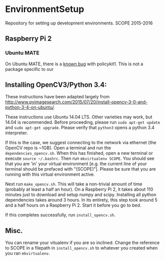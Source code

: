# EnvironmentSetup
Repository for setting up development environments.
SCOPE 2015-2016

## Raspberry Pi 2
### Ubuntu MATE
On Ubuntu MATE, there is a [known bug](https://bugs.launchpad.net/ubuntu/+source/policykit-1/+bug/1447654) with policykit1. This is not a package specific to our 
## Installing OpenCV3/Python 3.4: 

These instructions have been adapted largely from http://www.pyimagesearch.com/2015/07/20/install-opencv-3-0-and-python-3-4-on-ubuntu/. 

These instructions use Ubuntu 14.04 LTS. Other varieties may work, but 14.04 is recommended.
Before proceeding, please run `sudo apt-get update` and `sudo apt-get upgrade`. 
Please verify that `python3` opens a python 3.4 interpreter.

If this is the case, we suggest connecting to the network via ethernet (the OpenCV repo is ~1GB). Open a terminal and run the `dependencies_opencv.sh`. When this has finished, open a new terminal or execute `source ~/.bashrc`. Then run `mkvirtualenv SCOPE`. You should see that you are 'in' your virtual environment [e.g. the current line of your terminal should be prefaced with "(SCOPE)"]. Please be sure that you are running with this virtual environment active.

Next run `make_opencv.sh`. This will take a non-trivial amount of time (probably at least a half an hour). On a Raspberry Pi 2, it takes about 110 minutes just to download and setup numpy and scipy. Installing all python dependencies takes around 3 hours. In its entirety, this step took around 5 and a half hours on a Raspberry Pi 2. Start it before you go to bed.

If this completes successfully, run `install_opencv.sh`.


## Misc. 
You can rename your vitualenv if you are so inclined. Change the reference to SCOPE in a filepath in `install_opencv.sh` to whatever you created when you ran `mkvirtualenv`.